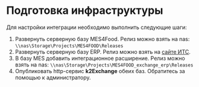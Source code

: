 # Подготовка инфраструктуры

Для настройки интеграции необходимо выполнить следующие шаги:

1. Развернуть серверную базу MES4Food. Релиз можно взять на nas: `\\nas\Storage\Projects\MES4FOOD\Releases`
2. Развернуть серверную базу ERP. Релиз можно взять на [сайте ИТС](https://releases.1c.ru/total).
3. В базу MES добавить интеграционное расширение. Релиз можно взять на nas:
`\\nas\Storage\Projects\MES4FOOD_exchange_erp\Releases`
4. Опубликовать http-сервис **k2Exchange** обеих баз. Обратитесь за помощью к администратору.

